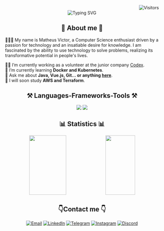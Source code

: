 <div align="right">
  <img src="https://visitor-badge.laobi.icu/badge?page_id=matheusvictoor" alt="Visitors">
</div>

<div align="center">
  <img src="https://readme-typing-svg.herokuapp.com/?color=F0FFF0&size=35&center=true&vCenter=true&width=1000&lines=HELLO,+My+name+is+Matheus+Victor;I'm+from+Brazil;I+Graduated+Computer+Science;Welcome+to+my+GitHub+Profile+%3A29" alt="Typing SVG">
</div>

<h2 align="center">🚀 About me 🚀</h2>

<p align="left">
🙋🏽‍♂️ My name is Matheus Victor, a Computer Science enthusiast driven by a passion for technology and an insatiable desire for knowledge. I am fascinated by the ability to use technology to solve problems, realizing its transformative potential in people's lives.
</p>

<p align="left">
  👩‍💻 I’m currently working as a volunteer at the junior company <a href="https://codexjr.com.br/">Codex</a>. <br>
  🧠 I’m currently learning <strong>Docker and Kubernetes</strong>. <br>
  💬 Ask me about <strong>Java, Vue.js, Git... or anything <a href="https://github.com/matheusvictoor/matheusvictoor/issues">here</a></strong>. <br>
  🔭 I will soon study <strong>AWS and Terraform</strong>.
</p>

<div align="center">
  <h2>⚒️ Languages-Frameworks-Tools ⚒️</h2>
  
  <img src="https://skillicons.dev/icons?i=java,python,javascript,spring,vue,nodejs,html,css,vscode,github,git,figma" />
  <img src="https://skillicons.dev/icons?i=go,typescript,idea,postman,neovim,linux,express,postgres,mongodb,mysql" />
</div>

<h2 align="center">📊 Statistics 📊</h2>

<div align="center">
  <img width="49%" height="195px" src="https://github-readme-stats.vercel.app/api?username=matheusvictoor&show_icons=true&count_private=true&hide_border=true&theme=gotham" /> 
  <img width="44%" height="195px" src="https://github-readme-stats.vercel.app/api/top-langs/?username=matheusvictoor&layout=compact&hide_border=true&theme=gotham" />
</div>

<h2 align="center">👇Contact me 👇</h2>

<div align="center">
  <a href="mailto:matheusvictor.dev@gmail.com"><img src="https://img.shields.io/badge/-Email-D14836?logo=gmail&logoColor=white&style=flat" alt="Email"></a>
  <a href="https://www.linkedin.com/in/matheusvictoor"><img src="https://img.shields.io/badge/-LinkedIn-0077B5?logo=linkedin&logoColor=white&style=flat" alt="LinkedIn"></a>
  <a href="https://t.me/matheusvictoor"><img src="https://img.shields.io/badge/-Telegram-2CA5E0?logo=telegram&logoColor=white&style=flat" alt="Telegram"></a>
  <a href="https://www.instagram.com/zufilho"><img src="https://img.shields.io/badge/-Instagram-E4405F?logo=instagram&logoColor=white&style=flat" alt="Instagram"></a>
  <a href="https://discord.gg/matheusvictoor"><img src="https://img.shields.io/badge/-Discord-7289DA?logo=discord&logoColor=white&style=flat" alt="Discord"></a>
</div>
